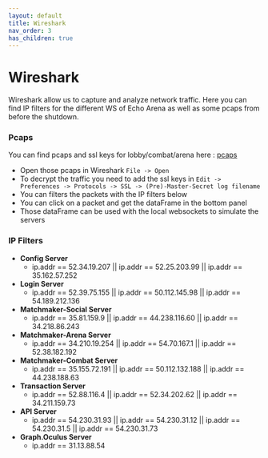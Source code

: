 ```yaml
---
layout: default
title: Wireshark
nav_order: 3
has_children: true
---
```


# Wireshark

Wireshark allow us to capture and analyze network traffic. 
Here you can find IP filters for the different WS of Echo Arena as well as some pcaps from before the shutdown.

### Pcaps

You can find pcaps and ssl keys for lobby/combat/arena here : [pcaps]

- Open those pcaps in Wireshark `File -> Open`
- To decrypt the traffic you need to add the ssl keys in `Edit -> Preferences -> Protocols -> SSL -> (Pre)-Master-Secret log filename`
- You can filters the packets with the IP filters below
- You can click on a packet and get the dataFrame in the bottom panel
- Those dataFrame can be used with the local websockets to simulate the servers

### IP Filters

- **Config Server**
    - ip.addr == 52.34.19.207 || ip.addr == 52.25.203.99 || ip.addr == 35.162.57.252
- **Login Server**
    - ip.addr == 52.39.75.155 || ip.addr == 50.112.145.98 || ip.addr == 54.189.212.136
- **Matchmaker-Social Server**
    - ip.addr == 35.81.159.9 || ip.addr == 44.238.116.60 || ip.addr == 34.218.86.243
- **Matchmaker-Arena Server**
    - ip.addr == 34.210.19.254 || ip.addr == 54.70.167.1 || ip.addr == 52.38.182.192
- **Matchmaker-Combat Server**
    - ip.addr == 35.155.72.191 || ip.addr == 50.112.132.188 || ip.addr == 44.238.188.63
- **Transaction Server**
    - ip.addr == 52.88.116.4 || ip.addr == 52.34.202.62 || ip.addr == 34.211.159.73
- **API Server**
    - ip.addr == 54.230.31.93 || ip.addr == 54.230.31.12 || ip.addr == 54.230.31.5 || ip.addr == 54.230.31.73
- **Graph.Oculus Server**
    - ip.addr == 31.13.88.54

[pcaps]: https://drive.google.com/file/d/1IAu0ZZuZrNNiwc7CzOleWvMZtFdJ2uUk/view?usp=sharing
